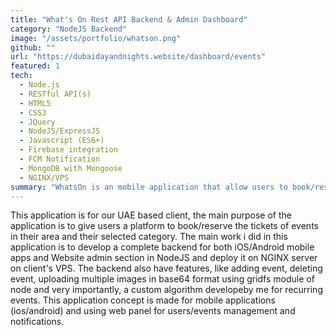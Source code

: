 ```yaml
---
title: "What's On Rest API Backend & Admin Dashboard"
category: "NodeJS Backend"
image: "/assets/portfolio/whatson.png"
github: ""
url: "https://dubaidayandnights.website/dashboard/events"
featured: 1
tech:
  - Node.js
  - RESTful API(s)
  - HTML5
  - CSS3
  - JQuery
  - NodeJS/ExpressJS
  - Javascript (ES6+)
  - Firebase integration
  - FCM Notification
  - MongoDB with Mongoose
  - NGINX/VPS
summary: "WhatsOn is an mobile application that allow users to book/reserve tickets of the events in their area."
---
```


This application is for our UAE based client, the main purpose of the application is to give users a platform to book/reserve the tickets of events in their area and their selected category.
The main work i did in this application is to develop a complete backend for both iOS/Android mobile apps and Website admin section in NodeJS and deploy it on NGINX server on client's VPS.
The backend also have features, like adding event, deleting event, uploading multiple images in base64 format using gridfs module of node and very importantly, a custom algorithm developeby me for recurring events.
This application concept is made for mobile applications (ios/android) and using web panel for users/events management and notifications.
